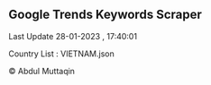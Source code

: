 

## Google Trends Keywords Scraper 
 
Last Update 28-01-2023 , 17:40:01

Country List :
VIETNAM.json



© Abdul Muttaqin 
